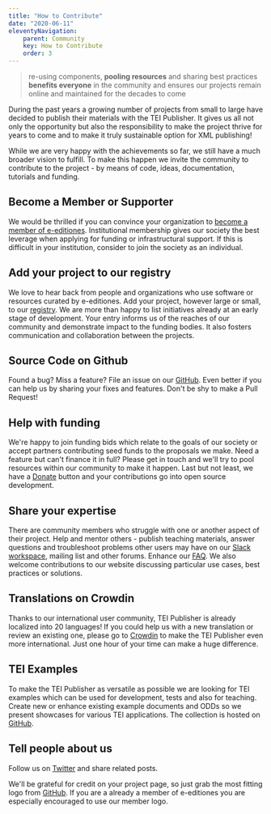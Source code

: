 ```yaml
---
title: "How to Contribute"
date: "2020-06-11"
eleventyNavigation:
    parent: Community
    key: How to Contribute
    order: 3
---
```


> re-using components, **pooling resources** and sharing best practices **benefits everyone** in the community and ensures our projects remain online and maintained for the decades to come

During the past years a growing number of projects from small to large have decided to publish their materials with the TEI Publisher. It gives us all not only the opportunity but also the responsibility to make the project thrive for years to come and to make it truly sustainable option for XML publishing!

While we are very happy with the achievements so far, we still have a much broader vision to fulfill. To make this happen we invite the community to contribute to the project - by means of code, ideas, documentation, tutorials and funding.

## Become a Member or Supporter

We would be thrilled if you can convince your organization to [become a member of e-editiones](/pages/how-to-become-a-member). Institutional membership gives our society the best leverage when applying for funding or infrastructural support. If this is difficult in your institution, consider to join the society as an individual.

## Add your project to our registry

We love to hear back from people and organizations who use software or resources curated by e-editiones. Add your project, however large or small, to our [registry](/map/). We are more than happy to list initiatives already at an early stage of development. Your entry informs us of the reaches of our community and demonstrate impact to the funding bodies. It also fosters communication and collaboration between the projects.

## Source Code on Github

Found a bug? Miss a feature? File an issue on our [GitHub](https://github.com/eeditiones). Even better if you can help us by sharing your fixes and features. Don't be shy to make a Pull Request!

## Help with funding

We're happy to join funding bids which relate to the goals of our society or accept partners contributing seed funds to the proposals we make. Need a feature but can't finance it in full? Please get in touch and we'll try to pool resources within our community to make it happen. Last but not least, we have a [Donate](https://www.paypal.com/donate?hosted_button_id=ST7PNHJK3FMX8) button and your contributions go into open source development.

## Share your expertise

There are community members who struggle with one or another aspect of their project. Help and mentor others - publish teaching materials, answer questions and troubleshoot problems other users may have on our [Slack workspace](https://join.slack.com/t/e-editiones/shared_invite/zt-e19jc03q-OFaVni~_lh6emSHen6pswg), mailing list and other forums. Enhance our [FAQ](https://faq.teipublisher.com/). We also welcome contributions to our website discussing particular use cases, best practices or solutions.

## Translations on Crowdin

Thanks to our international user community, TEI Publisher is already localized into 20 languages! If you could help us with a new translation or review an existing one, please go to [Crowdin](https://crwd.in/tei-publisher) to make the TEI Publisher even more international. Just one hour of your time can make a huge difference.

## TEI Examples

To make the TEI Publisher as versatile as possible we are looking for TEI examples which can be used for development, tests and also for teaching. Create new or enhance existing example documents and ODDs so we present showcases for various TEI applications. The collection is hosted on [GitHub](https://github.com/eeditiones/tei-examples).

## Tell people about us

Follow us on [Twitter](http://www.twitter.com/EEditiones) and share related posts.

We'll be grateful for credit on your project page, so just grab the most fitting logo from [GitHub](https://github.com/eeditiones/logos). If you are a already a member of e-editiones you are especially encouraged to use our member logo. 